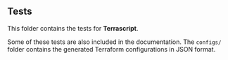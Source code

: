 ## Tests

This folder contains the tests for **Terrascript**. 

Some of these tests are also included in the documentation. 
The `configs/` folder contains the generated Terraform configurations in JSON format.
